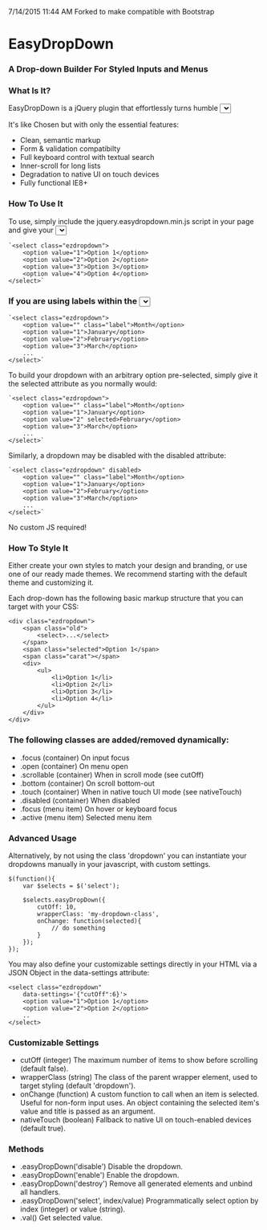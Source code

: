 7/14/2015 11:44 AM
Forked to make compatible with Bootstrap

# EasyDropDown
### A Drop-down Builder For Styled Inputs and Menus

### What Is It?

EasyDropDown is a jQuery plugin that effortlessly turns humble <select> elements into styleable drop-down menus for use in forms or general UI/navigation.


It's like Chosen but with only the essential features:


* Clean, semantic markup
* Form & validation compatibilty
* Full keyboard control with textual search
* Inner-scroll for long lists
* Degradation to native UI on touch devices
* Fully functional IE8+


### How To Use It

To use, simply include the jquery.easydropdown.min.js script in your page and give your <select> tags the class dropdown:

	`<select class="ezdropdown">
		<option value="1">Option 1</option>
		<option value="2">Option 2</option>
		<option value="3">Option 3</option>
		<option value="4">Option 4</option>
	</select>`


### If you are using labels within the <select> element, identify them with the class label:


	`<select class="ezdropdown">
		<option value="" class="label">Month</option>
		<option value="1">January</option>
		<option value="2">February</option>
		<option value="3">March</option>
		...
	</select>`


To build your dropdown with an arbitrary option pre-selected, simply give it the selected attribute as you normally would:

	`<select class="ezdropdown">
		<option value="" class="label">Month</option>
		<option value="1">January</option>
		<option value="2" selected>February</option>
		<option value="3">March</option>
		...
	</select>`


Similarly, a dropdown may be disabled with the disabled attribute:

	`<select class="ezdropdown" disabled>
		<option value="" class="label">Month</option>
		<option value="1">January</option>
		<option value="2">February</option>
		<option value="3">March</option>
		...
	</select>`


No custom JS required!

### How To Style It

Either create your own styles to match your design and branding, or use one of our ready made themes. We recommend starting with the default theme and customizing it.

Each drop-down has the following basic markup structure that you can target with your CSS:

	<div class="ezdropdown">
		<span class="old">
			<select>...</select>
		</span>
		<span class="selected">Option 1</span>
		<span class="carat"></span>
		<div>
			<ul>
				<li>Option 1</li>
				<li>Option 2</li>
				<li>Option 3</li>
				<li>Option 4</li>
			</ul>
		</div>
	</div>


### The following classes are added/removed dynamically:

* .focus (container)
On input focus
* .open (container)
On menu open
* .scrollable (container)
When in scroll mode (see cutOff)
* .bottom (container)
On scroll bottom-out
* .touch (container)
When in native touch UI mode (see nativeTouch)
* .disabled (container)
When disabled
* .focus (menu item)
On hover or keyboard focus
* .active (menu item)
Selected menu item

### Advanced Usage

Alternatively, by not using the class 'dropdown' you can instantiate your dropdowns manually in your javascript, with custom settings.

	$(function(){
		var $selects = $('select');

		$selects.easyDropDown({
			cutOff: 10,
			wrapperClass: 'my-dropdown-class',
			onChange: function(selected){
				// do something
			}
		});
	});


You may also define your customizable settings directly in your HTML via a JSON Object in the data-settings attribute:

	<select class="ezdropdown"
		data-settings='{"cutOff":6}'>
		<option value="1">Option 1</option>
		<option value="2">Option 2</option>
		..
	</select>

### Customizable Settings

+ cutOff (integer)
The maximum number of items to show before scrolling (default false).
+ wrapperClass (string)
The class of the parent wrapper element, used to target styling (default 'dropdown').
+ onChange (function)
A custom function to call when an item is selected. Useful for non-form input uses. An object containing the selected item's value and title is passed as an argument.
+ nativeTouch (boolean)
Fallback to native UI on touch-enabled devices (default true).

### Methods

+ .easyDropDown('disable')
Disable the dropdown.
+ .easyDropDown('enable')
Enable the dropdown.
+ .easyDropDown('destroy')
Remove all generated elements and unbind all handlers.
+ .easyDropDown('select', index/value)
Programmatically select option by index (integer) or value (string).
+ .val()
Get selected value.

